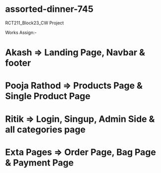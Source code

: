 # assorted-dinner-745
RCT211_Block23_CW Project

Works Assign:-
# Akash => Landing Page, Navbar & footer
# Pooja Rathod => Products Page & Single Product Page
# Ritik => Login, Singup, Admin Side & all categories page
# Exta Pages => Order Page, Bag Page & Payment Page
